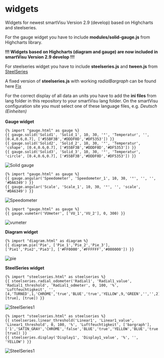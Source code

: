 # widgets
Widgets for newest smartVisu Version 2.9 (develop) based on Highcharts and steelseries.

For the gauge widget you have to include **modules/solid-gauge.js** from Highcharts library.

**!!! Widgets based on Highcharts (diagram and gauge) are now included in smartVisu Version 2.9 develop !!!**

For steelseries widget you have to include **steelseries.js** and **tween.js** from [SteelSeries](https://github.com/HanSolo/SteelSeries-Canvas)

A fixed version of **steelseries.js** with working *radialBargraph* can be found here [Fix](https://github.com/HansMustermann/SteelSeries-Canvas)
 
For the correct display of all data an units you have to add the **ini files** from lang folder in this repository to your smartVisu lang folder.
On the smartVisu configuration site you must select one of these language files, e.g. *Deutsch (Einheiten)*
<br />
<br />
**Gauge widget**
```
{% import "gauge.html" as gauge %}
{{ gauge.solid('Solid1', 'Solid_1', 10, 30, '°', 'Temperatur', '', [0.4,0.6,0.7], ['#55BF3B','#DDDF0D','#DF5353']) }}
{{ gauge.solid('Solid2', 'Solid_2', 10, 30, '°', 'Temperatur', 'cshape', [0.4,0.6,0.7], ['#55BF3B','#DDDF0D','#DF5353']) }}
{{ gauge.solid('Solid3', 'Solid_3', 10, 30, '°', 'Temperatur', 'circle', [0.4,0.6,0.7], ['#55BF3B','#DDDF0D','#DF5353']) }}
```
![Solid gauge](https://cloud.githubusercontent.com/assets/25583254/22646863/bf53c0a2-ec6e-11e6-8599-fdb392d68329.jpg)
```
{% import "gauge.html" as gauge %}
{{ gauge.angular('Speedometer', 'Speedometer_1', 10, 30, '°', '', '', '#DA6349') }}
{{ gauge.angular('Scale', 'Scale_1', 10, 30, '°', '', 'scale', '#DA6349') }}
```
![Speedometer](https://cloud.githubusercontent.com/assets/25583254/22646867/c5e73066-ec6e-11e6-8727-14efe20eb22f.JPG)
```
{% import "gauge.html" as gauge %}
{{ gauge.vumeter('VUmeter', ['VU_1','VU_2'], 0, 300) }}
```
![vumeter](https://cloud.githubusercontent.com/assets/25583254/22646876/d10ebaea-ec6e-11e6-96c2-a716c1fe9938.JPG)

**Diagram widget**
```
{% import "diagram.html" as diagram %}
{{ diagram.pie('Pie', ['Pie_1','Pie_2','Pie_3'], ['Pie1','Pie2','Pie3'], ['#FF0000','#FFFFFF','#000000']) }}
```
![pie](https://cloud.githubusercontent.com/assets/25583254/22646871/ca91e732-ec6e-11e6-986e-fa6a5aa26b99.JPG)

**SteelSeries widget**
```
{% import "steelseries.html" as steelseries %}
{{ steelseries.radial_odometer('Radial1', 'Radial1_value', 'Radial1_threshold', 'Radial1_odmeter', 0, 100, '%', 'Luftfeuchtigkeit', '', [4,'TURNED',1,'CHROME','true','BLUE','true','YELLOW',9,'GREEN','','',2], [true], [true]) }}
```
![SteelSeries1](https://cloud.githubusercontent.com/assets/25583254/22647562/9286c73c-ec72-11e6-832a-d1a2d07d4f8f.JPG)
```
{% import "steelseries.html" as steelseries %}
{{ steelseries.linear_threshold('Linear1', 'Linear1_value', 'Linear1_threshold', 0, 100, '%', 'Luftfeuchtigkeit', ['bargraph'], ['1','SATIN_GRAY','CHROME','false','BLUE','true','YELLOW','BLUE','true'], [true]) }}
{{ steelseries.display('Display1', 'Display1_value', '%', '', 'YELLOW') }}
```
![SteelSeries1](https://cloud.githubusercontent.com/assets/25583254/22647565/956aff22-ec72-11e6-8ce7-fddb53aeb13b.JPG)

